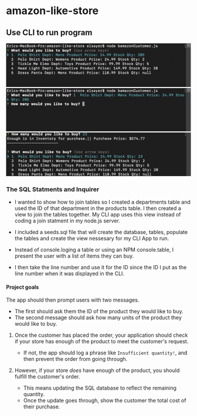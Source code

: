 # amazon-like-store

## Use CLI to run program

![open](/assets/bamazon1.png)
![second](/assets/bamazon2.png)
![final](/assets/bamazon3.png)

### The SQL Statments and Inquirer

* I wanted to show how to join tables so I created a departments table and used the ID of that department in the products table. I then created a view to join the tables together. My CLI app uses this view instead of coding a join statment in my node.js server.

* I included a seeds.sql file that will create the database, tables, populate the tables and create the view nessesary for my CLI App to run.

* Instead of console.loging a table or using an NPM console.table, I present the user with a list of items they can buy.
* I then take the line number and use it for the ID since the ID I put as the line number when it was displayed in the CLI.

#### Project goals

The app should then prompt users with two messages.

* The first should ask them the ID of the product they would like to buy.
* The second message should ask how many units of the product they would like to buy.

1. Once the customer has placed the order, your application should check if your store has enough of the product to meet the customer's request.

   * If not, the app should log a phrase like `Insufficient quantity!`, and then prevent the order from going through.

2. However, if your store _does_ have enough of the product, you should fulfill the customer's order.
   * This means updating the SQL database to reflect the remaining quantity.
   * Once the update goes through, show the customer the total cost of their purchase.